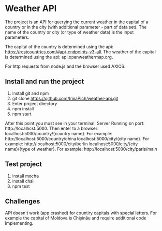 # Weather API

The project is an API for querying the current weather in the capital of a country or in the city (with additional parameter - part of data set). The name of the country or city (or type of weather data) is the input parameters.

The capital of the country is determined using the api: https://restcountries.com/#api-endpoints-v3-all.
The weather of the capital is determined using the api: api.openweathermap.org.

For http requests from node.js and the browser used AXIOS.  


## Install and run the project

1. Install git and npm
2. git clone https://github.com/IrinaPich/weather-api.git
3. Enter project directory
4. npm install 
5. npm start

After this point you must see in your terminal: Server Running on port: http://localhost:5000.
Then enter to a browser: 
localhost:5000/country/{country name}. For example: http://localhost:5000/country/china
localhost:5000/city/{city name}. For example: http://localhost:5000/city/berlin
localhost:5000/city/{city name}/{type of weather}. For example: http://localhost:5000/city/paris/main

## Test project

1. Install mocha
2. Install chai
3. npm test

## Challenges

API doesn't work (app crashed) for countiry capitals with special letters. For example the capital of Moldova is Chișinău and require additional code implementing.
